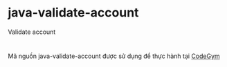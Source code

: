 # java-validate-account
Validate account
#
Mã nguồn java-validate-account được sử dụng để thực hành tại [CodeGym](https://codegym.vn)
